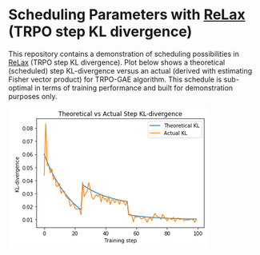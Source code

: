 # Scheduling Parameters with [ReLax](https://github.com/nslyubaykin/relax) (TRPO step KL divergence)

This repository contains a demonstration of scheduling possibilities in [ReLax](https://github.com/nslyubaykin/relax) (TRPO step KL divergence). 
Plot below shows a theoretical (scheduled) step KL-divergence versus an actual (derived with estimating Fisher vector product) for TRPO-GAE algorithm. 
This schedule is sub-optimal in terms of training performance and built for demonstration purposes only.

![kl_div_plot](https://github.com/nslyubaykin/trpo_schedule_kl/blob/master/kl_div_plot.png)
